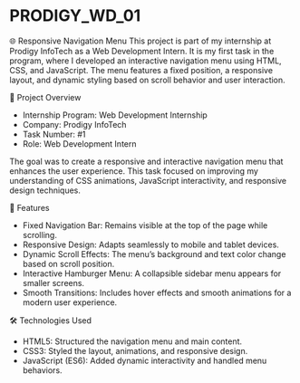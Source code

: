 # PRODIGY_WD_01

🌐 Responsive Navigation Menu
This project is part of my internship at Prodigy InfoTech as a Web Development Intern. It is my first task in the program, where I developed an interactive navigation menu using HTML, CSS, and JavaScript. The menu features a fixed position, a responsive layout, and dynamic styling based on scroll behavior and user interaction.

📌 Project Overview

- Internship Program: Web Development Internship
- Company: Prodigy InfoTech
- Task Number: #1
- Role: Web Development Intern

The goal was to create a responsive and interactive navigation menu that enhances the user experience. This task focused on improving my understanding of CSS animations, JavaScript interactivity, and responsive design techniques.

🎨 Features

- Fixed Navigation Bar: Remains visible at the top of the page while scrolling.
- Responsive Design: Adapts seamlessly to mobile and tablet devices.
- Dynamic Scroll Effects: The menu’s background and text color change based on scroll position.
- Interactive Hamburger Menu: A collapsible sidebar menu appears for smaller screens.
- Smooth Transitions: Includes hover effects and smooth animations for a modern user experience.

🛠️ Technologies Used
- HTML5: Structured the navigation menu and main content.
- CSS3: Styled the layout, animations, and responsive design.
- JavaScript (ES6): Added dynamic interactivity and handled menu behaviors.
